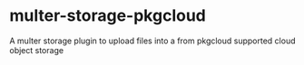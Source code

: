 # multer-storage-pkgcloud
A multer storage plugin to upload files into a from pkgcloud supported cloud object storage
